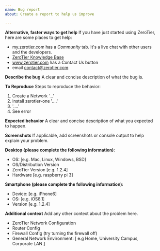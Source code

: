 ```yaml
---
name: Bug report
about: Create a report to help us improve

---
```

**Alternative, faster ways to get help**
If you have just started using ZeroTier, here are some places to get help:
- my.zerotier.com has a _Community_ tab. It's a live chat with other users and the developers. 
- [ZeroTier Knowledge Base](https://support.zerotier.com/knowledgebase.php?s=MQ__)
- www.zerotier.com has a Contact Us button
- email contact@zerotier.com

**Describe the bug**
A clear and concise description of what the bug is.

**To Reproduce**
Steps to reproduce the behavior:
1. Create a Network '...'
2. Install zerotier-one '....'
3. '....'
4. See error

**Expected behavior**
A clear and concise description of what you expected to happen.

**Screenshots**
If applicable, add screenshots or console output to help explain your problem.

**Desktop (please complete the following information):**
 - OS: [e.g. Mac, Linux, Windows, BSD]
 - OS/Distribution Version
 - ZeroTier Version [e.g. 1.2.4]
 - Hardware [e.g. raspberry pi 3]
 
**Smartphone (please complete the following information):**
 - Device: [e.g. iPhone6]
 - OS: [e.g. iOS8.1]
 - Version [e.g. 1.2.4]

**Additional context**
Add any other context about the problem here.
- ZeroTier Network Configuration
- Router Config
- Firewall Config (try turning the firewall off)
- General Network Environment: [ e.g Home, University Campus, Corporate LAN ]


